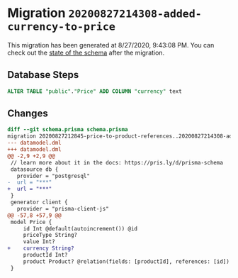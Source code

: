 # Migration `20200827214308-added-currency-to-price`

This migration has been generated at 8/27/2020, 9:43:08 PM.
You can check out the [state of the schema](./schema.prisma) after the migration.

## Database Steps

```sql
ALTER TABLE "public"."Price" ADD COLUMN "currency" text   
```

## Changes

```diff
diff --git schema.prisma schema.prisma
migration 20200827212845-price-to-product-references..20200827214308-added-currency-to-price
--- datamodel.dml
+++ datamodel.dml
@@ -2,9 +2,9 @@
 // learn more about it in the docs: https://pris.ly/d/prisma-schema
 datasource db {
   provider = "postgresql"
-  url = "***"
+  url = "***"
 }
 generator client {
   provider = "prisma-client-js"
@@ -57,8 +57,9 @@
 model Price {
     id Int @default(autoincrement()) @id
     priceType String?
     value Int?
+    currency String?
     productId Int?
     product Product? @relation(fields: [productId], references: [id])
 }
```



